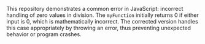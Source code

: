 This repository demonstrates a common error in JavaScript: incorrect handling of zero values in division. The `myFunction` initially returns 0 if either input is 0, which is mathematically incorrect. The corrected version handles this case appropriately by throwing an error, thus preventing unexpected behavior or program crashes.